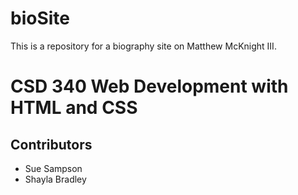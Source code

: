 # bioSite
This is a repository for a biography site on Matthew McKnight III.

# CSD 340 Web Development with HTML and CSS

## Contributors
- Sue Sampson
- Shayla Bradley